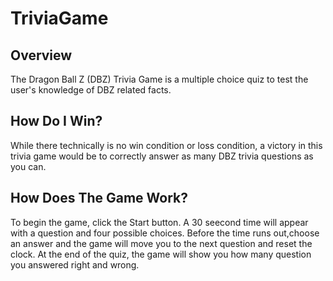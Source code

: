 # TriviaGame
## Overview
The Dragon Ball Z (DBZ) Trivia Game is a multiple choice quiz to test the user's knowledge of DBZ related facts.
## How Do I Win?
While there technically is no win condition or loss condition, a victory in this trivia game would be to correctly answer as many DBZ trivia questions as you can.
## How Does The Game Work?
To begin the game, click the Start button. A 30 seecond time will appear with a question and four possible choices. Before the time runs out,choose an answer and the game will move you to the next question and reset the clock. At the end of the quiz, the game will show you how many question you answered right and wrong.
